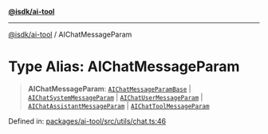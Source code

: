 [**@isdk/ai-tool**](../README.md)

***

[@isdk/ai-tool](../globals.md) / AIChatMessageParam

# Type Alias: AIChatMessageParam

> **AIChatMessageParam**: [`AIChatMessageParamBase`](../interfaces/AIChatMessageParamBase.md) \| [`AIChatSystemMessageParam`](../interfaces/AIChatSystemMessageParam.md) \| [`AIChatUserMessageParam`](../interfaces/AIChatUserMessageParam.md) \| [`AIChatAssistantMessageParam`](../interfaces/AIChatAssistantMessageParam.md) \| [`AIChatToolMessageParam`](../interfaces/AIChatToolMessageParam.md)

Defined in: [packages/ai-tool/src/utils/chat.ts:46](https://github.com/isdk/ai-tool.js/blob/6a89194ac34437a1bc58f7ec590cd22976939ca6/src/utils/chat.ts#L46)
